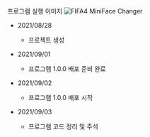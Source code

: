 프로그램 실행 이미지
![FIFA4 MiniFace Changer](https://user-images.githubusercontent.com/76688911/131929735-00d3cf40-7f97-47b4-8434-d91916393de1.PNG)

- 2021/08/28
  - 프로젝트 생성

- 2021/09/01
  - 프로그램 1.0.0 배포 준비 완료

- 2021/09/02
  - 프로그램 1.0.0 배포 시작

- 2021/09/03
  - 프로그램 코드 정리 및 주석 
